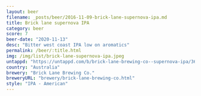 ```yaml
---
layout: beer
filename: _posts/beer/2016-11-09-brick-lane-supernova-ipa.md
title: Brick lane supernova IPA
category: beer
score: 7
beer-date: "2020-11-13"
desc: "Bitter west coast IPA low on aromatics"
permalink: /beer/:title.html
img: /img/list/brick-lane-supernova-ipa.jpeg
untappd: "https://untappd.com/b/brick-lane-brewing-co--supernova-ipa/3647807"
country: "Australia"
brewery: "Brick Lane Brewing Co."
breweryURL: "brewery/brick-lane-brewing-co.html"
style: "IPA - American"
---
```

